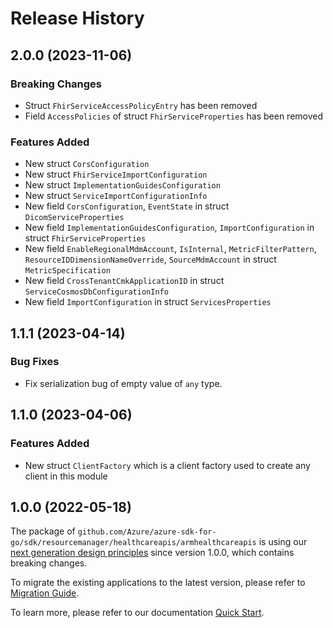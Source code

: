 # Release History

## 2.0.0 (2023-11-06)
### Breaking Changes

- Struct `FhirServiceAccessPolicyEntry` has been removed
- Field `AccessPolicies` of struct `FhirServiceProperties` has been removed

### Features Added

- New struct `CorsConfiguration`
- New struct `FhirServiceImportConfiguration`
- New struct `ImplementationGuidesConfiguration`
- New struct `ServiceImportConfigurationInfo`
- New field `CorsConfiguration`, `EventState` in struct `DicomServiceProperties`
- New field `ImplementationGuidesConfiguration`, `ImportConfiguration` in struct `FhirServiceProperties`
- New field `EnableRegionalMdmAccount`, `IsInternal`, `MetricFilterPattern`, `ResourceIDDimensionNameOverride`, `SourceMdmAccount` in struct `MetricSpecification`
- New field `CrossTenantCmkApplicationID` in struct `ServiceCosmosDbConfigurationInfo`
- New field `ImportConfiguration` in struct `ServicesProperties`


## 1.1.1 (2023-04-14)
### Bug Fixes

- Fix serialization bug of empty value of `any` type.


## 1.1.0 (2023-04-06)
### Features Added

- New struct `ClientFactory` which is a client factory used to create any client in this module


## 1.0.0 (2022-05-18)

The package of `github.com/Azure/azure-sdk-for-go/sdk/resourcemanager/healthcareapis/armhealthcareapis` is using our [next generation design principles](https://azure.github.io/azure-sdk/general_introduction.html) since version 1.0.0, which contains breaking changes.

To migrate the existing applications to the latest version, please refer to [Migration Guide](https://aka.ms/azsdk/go/mgmt/migration).

To learn more, please refer to our documentation [Quick Start](https://aka.ms/azsdk/go/mgmt).